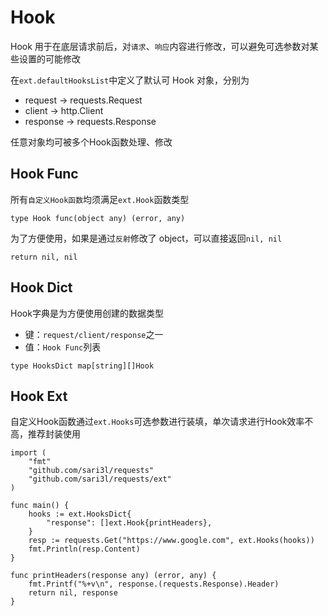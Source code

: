 # Hook

Hook 用于在底层请求前后，对`请求`、`响应`内容进行修改，可以避免可选参数对某些设置的可能修改

在`ext.defaultHooksList`中定义了默认可 Hook 对象，分别为

- request -> requests.Request
- client -> http.Client
- response -> requests.Response

任意对象均可被多个Hook函数处理、修改

## Hook Func

所有`自定义Hook函数`均须满足`ext.Hook`函数类型

```golang
type Hook func(object any) (error, any)
```

为了方便使用，如果是通过`反射`修改了 object，可以直接返回`nil, nil`

```golang
return nil, nil
```

## Hook Dict

Hook字典是为方便使用创建的数据类型

- 键：`request/client/response`之一
- 值：`Hook Func`列表

```golang
type HooksDict map[string][]Hook
```

## Hook Ext

自定义Hook函数通过`ext.Hooks`可选参数进行装填，单次请求进行Hook效率不高，推荐封装使用

```golang
import (
    "fmt"
    "github.com/sari3l/requests"
    "github.com/sari3l/requests/ext"
)

func main() {
    hooks := ext.HooksDict{
        "response": []ext.Hook{printHeaders},
    }
    resp := requests.Get("https://www.google.com", ext.Hooks(hooks))
    fmt.Println(resp.Content)
}

func printHeaders(response any) (error, any) {
    fmt.Printf("%+v\n", response.(requests.Response).Header)
    return nil, response
}
```